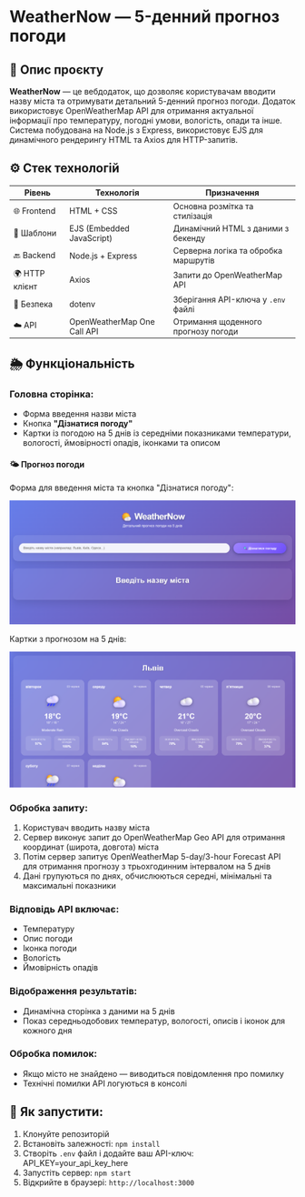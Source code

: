 # WeatherNow — 5-денний прогноз погоди

## 📜 Опис проєкту
**WeatherNow** — це вебдодаток, що дозволяє користувачам вводити назву міста та отримувати детальний 5-денний прогноз погоди. Додаток використовує OpenWeatherMap API для отримання актуальної інформації про температуру, погодні умови, вологість, опади та інше. Система побудована на Node.js з Express, використовує EJS для динамічного рендерингу HTML та Axios для HTTP-запитів.

## ⚙️ Стек технологій

| Рівень        | Технологія                       | Призначення                                      |
|---------------|----------------------------------|--------------------------------------------------|
| 🌐 Frontend   | HTML + CSS                       | Основна розмітка та стилізація                   |
| 🎨 Шаблони    | EJS (Embedded JavaScript)        | Динамічний HTML з даними з бекенду              |
| 🔙 Backend    | Node.js + Express                | Серверна логіка та обробка маршрутів            |
| 🌍 HTTP клієнт| Axios                            | Запити до OpenWeatherMap API                    |
| 🔐 Безпека    | dotenv                           | Зберігання API-ключа у `.env` файлі             |
| ☁️ API        | OpenWeatherMap One Call API      | Отримання щоденного прогнозу погоди             |

## 🌦️ Функціональність

### Головна сторінка:
- Форма введення назви міста
- Кнопка **"Дізнатися погоду"**
- Картки із погодою на 5 днів із середніми показниками температури, вологості, ймовірності опадів, іконками та описом

#### 🌤️ Прогноз погоди
Форма для введення міста та кнопка "Дізнатися погоду":

![Головна сторінка WeatherNow](./screenshots/main.png)

Картки з прогнозом на 5 днів:

![Прогноз погоди WeatherNow](./screenshots/forecast.png)


### Обробка запиту:
1. Користувач вводить назву міста
2. Сервер виконує запит до OpenWeatherMap Geo API для отримання координат (широта, довгота) міста
3. Потім сервер запитує OpenWeatherMap 5-day/3-hour Forecast API для отримання прогнозу з трьохгодинним інтервалом на 5 днів
4. Дані групуються по днях, обчислюються середні, мінімальні та максимальні показники

### Відповідь API включає:
- Температуру
- Опис погоди 
- Іконка погоди
- Вологість
- Ймовірність опадів

### Відображення результатів:
- Динамічна сторінка з даними на 5 днів
- Показ середньодобових температур, вологості, описів і іконок для кожного дня

### Обробка помилок:
- Якщо місто не знайдено — виводиться повідомлення про помилку
- Технічні помилки API логуються в консолі

## 🚀 Як запустити:
1. Клонуйте репозиторій
2. Встановіть залежності: `npm install`
3. Створіть `.env` файл і додайте ваш API-ключ: API_KEY=your_api_key_here
4. Запустіть сервер: `npm start`
5. Відкрийте в браузері: `http://localhost:3000`
